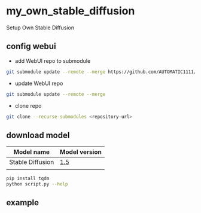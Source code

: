 # my_own_stable_diffusion
 Setup Own Stable Diffusion

## config webui
- add WebUI repo to submodule
```bash
git submodule update --remote --merge https://github.com/AUTOMATIC1111/stable-diffusion-webui
```
- update WebUI repo
```bash
git submodule update --remote --merge
```
- clone repo
```bash
git clone --recurse-submodules <repository-url>
```

## download model

| Model name | Model version |
| --- | --- |
| Stable Diffusion | [1.5](https://huggingface.co/runwayml/stable-diffusion-v1-5/resolve/main/v1-5-pruned.ckpt) |
| | |

```bash
pip install tqdm
python script.py --help
```

## example

